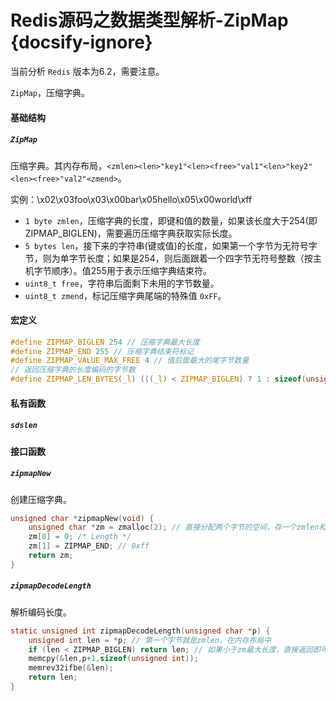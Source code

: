 # Redis源码之数据类型解析-ZipMap {docsify-ignore}

当前分析 `Redis` 版本为6.2，需要注意。

`ZipMap`，压缩字典。

#### 基础结构

##### `ZipMap`

压缩字典。其内存布局，`<zmlen><len>"key1"<len><free>"val1"<len>"key2"<len><free>"val2"<zmend>`。

实例：\x02\x03foo\x03\x00bar\x05hello\x05\x00world\xff

* `1 byte zmlen`，压缩字典的长度，即键和值的数量，如果该长度大于254(即ZIPMAP_BIGLEN)，需要遍历压缩字典获取实际长度。
* `5 bytes len`，接下来的字符串(键或值)的长度，如果第一个字节为无符号字节，则为单字节长度；如果是254，则后面跟着一个四字节无符号整数（按主机字节顺序）。值255用于表示压缩字典结束符。
* `uint8_t free`，字符串后面剩下未用的字节数量。
* `uint8_t zmend`，标记压缩字典尾端的特殊值 `0xFF`。

#### 宏定义

```c
#define ZIPMAP_BIGLEN 254 // 压缩字典最大长度
#define ZIPMAP_END 255 // 压缩字典结束符标记
#define ZIPMAP_VALUE_MAX_FREE 4 // 值后面最大的尾字节数量
// 返回压缩字典的长度编码的字节数
#define ZIPMAP_LEN_BYTES(_l) (((_l) < ZIPMAP_BIGLEN) ? 1 : sizeof(unsigned int)+1)
```

#### 私有函数
##### `sdslen`

#### 接口函数

##### `zipmapNew`

创建压缩字典。

```c
unsigned char *zipmapNew(void) {
    unsigned char *zm = zmalloc(2); // 直接分配两个字节的空间，存一个zmlen和end
    zm[0] = 0; /* Length */
    zm[1] = ZIPMAP_END; // 0xff
    return zm;
}
```

##### `zipmapDecodeLength`

解析编码长度。

```c
static unsigned int zipmapDecodeLength(unsigned char *p) {
    unsigned int len = *p; // 第一个字节就是zmlen，在内存布局中
    if (len < ZIPMAP_BIGLEN) return len; // 如果小于zm最大长度，直接返回即可，没毛病
    memcpy(&len,p+1,sizeof(unsigned int));
    memrev32ifbe(&len);
    return len;
}
```